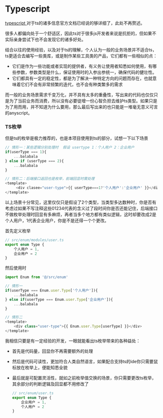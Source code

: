 # Typescript

[typescript ][typescript]对于ts的诸多信息官方文档已经说的够详细了，此处不再赘述。

很多人都偏向处于一个舒适区，因此ts对于很多js开发者来说是抗拒的，但如果不实际亲身尝试下也不会发现它的诸多好处。

结合以往的使用经验，以及对于ts的理解，个人认为一般的业务场景并不适合ts，ts更适合去编写一些类库，或是制作某些工具类的产品，它们都有一些相似的点：

* 它们是作为一些功能或者实现的提供者，有义务让使用者知悉如何使用，有哪些参数，参数类型是什么，保证使用时的入参出参统一，确保代码的健壮性。
* 它们都具有一定的稳定性，都是为了解决一种特定方向的问题而存在，也就意味着它们不会有非常频繁的迭代，也不会有种类繁多的需求

而一般的业务场景需求千变万化，并不具有太多的重叠性，写出来的代码也仅仅只是为了当前业务而消费，所以没有必要徒增一份心智负担去维护ts类型。如果只是为了用而用，并不知道为什么要用，那么最后写出来的也只能是一堆毫无意义可言的anyscript。

### TS枚举

但是ts的枚举是极力推荐的，也是本项目使用到ts的部分，试想一下以下场景

```js
// 情形一：某些逻辑分别处理时  假设 usertype 1：个人用户 2：企业用户
if(userType === 1){
    ...balabala
} else if (userType === 2){
    ...balabala
}

// 情形二：后端接口返回也是枚举，前端回显时需处理
<template>
     <div clasee="user-type">{{ userType===1?'个人用户':'企业用户' }}</div>
</template>
```

以上场景十分常见，这里仅仅只是假设了2个类型，当类型多达数种时，你是否有考虑过如果不写注释这些01234代表的含义过了段时间你是否还能记住，后端接口不做枚举处理时回显有多麻烦，再者当多个地方都有类似逻辑，这时却要改成2是个人用户，1代表企业用户，你是不是还得一个个更改。

首先定义枚举

```ts
// src/enum/modules/user.ts
export enum Type {
    个人用户 = 1,
    企业用户 = 2
}
```

然后使用时

```ts
import Enum from '@/src/enum'

// 情形一
if(userType === Enum.user.Type['个人用户']){
    ...balabala
} else if(userType === Enum.user.Type['企业用户']){
    ...balabala
}

// 情形二
<template>
    <div class="user-type">{{ Enum.user.Type[userType] }}</div>
</template>
```

我相信只要是有一定经验的开发，一眼就能看出ts枚举带来的各种益处：

* 首先是代码量，回显你不再需要额外的处理
* 然后是代码可读性，更加符合人类自然语言，如果配合支持ts的ide你只需要鼠标放在枚举上，便能知悉全貌
* 最后就是可配置灵活性，就如之前枚举值交换的场景，你只需要更改ts枚举，其余部分的判断逻辑及回显都不用修改了

  ```typescript
  // src/enum/user.ts
  export enum Type {
      企业用户 = 1,
      个人用户 = 2
  }
  ```

[typescript]: https://www.typescriptlang.org/
